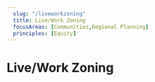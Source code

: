 ```yaml
---
  slug: "/liveworkzoning"
  title: Live/Work Zoning
  focusAreas: [Communities,Regional Planning]
  principles: [Equity]
---
```

# Live/Work Zoning